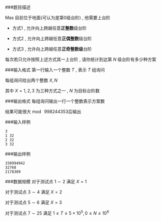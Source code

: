 ###题目描述

$\text{Mas}$ 目前位于地面(可认为是第$0$级台阶) , 他需要上台阶

+ 方式$1$ , 允许向上跨越任意**正整数**级台阶

+ 方式$2$ , 允许向上跨越任意**正偶整数**级台阶

+ 方式$3$ , 允许向上跨越任意**正奇整数级**台阶

每次若只允许按照上述方式其一上台阶 , 请你统计到达第 $N$ 级台阶有多少种方案

###输入格式
第一行输入一个整数 $T$ , 表示 $T$ 组询问

每组询问给出两个整数 $X,N$

其中 $X=1,2,3$ 为三种方式之一 , $N$ 为目标台阶数

###输出格式
每组询问输出一行一个整数表示方案数

结果可能很大$\bmod~998244353$后输出

###输入样例
```
3
1 32
2 32
3 32
```
###输出样例
```
150994942
32768
2178309
```
###数据规模
对于测试点 $1 \sim 2$ 满足 $X=1$

对于测试点 $3 \sim 4$ 满足 $X=2$

对于测试点 $5 \sim 6$ 满足 $X=3$

对于测试点 $7 \sim 25$ 满足 $1 \leq T \leq 5 \times 10^5, 0 \leq N \leq 10^6$
